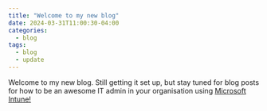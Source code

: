 ```yaml
---
title: "Welcome to my new blog"
date: 2024-03-31T11:00:30-04:00
categories:
  - blog
tags:
  - blog
  - update
---
```


Welcome to my new blog. Still getting it set up, but stay tuned for blog posts for how to be an awesome IT admin in your organisation using [Microsoft Intune!](https://learn.microsoft.com/en-us/mem/intune/fundamentals/what-is-intune)